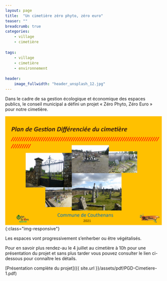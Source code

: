 ```yaml
---
layout: page
title:  "Un cimetière zéro phyto, zéro euro"
teaser: ""
breadcrumb: true
categories:
    - village
    - cimetière

tags:
    - village
    - cimetière
    - environnement
    
header:
    image_fullwidth: "header_unsplash_12.jpg"
---
```


Dans le cadre de sa gestion écologique et économique des espaces
publics, le conseil municipal a défini un projet « Zéro Phyto, Zéro Euro »
pour notre cimetière.

![Vers une gestion différenciée](/assets/img/202104/cimetiere.png){:class="img-responsive"}

Les espaces vont progressivement s’enherber ou être végétalisés.  

Pour en savoir plus rendez-au le 4 juillet au cimetière à 10h pour une présentation
du projet et sans plus tarder vous pouvez consulter le lien ci-dessous pour
connaître les détails.


 [Présentation complète du projet]({{ site.url }}/assets/pdf/PGD-Cimetiere-1.pdf)






<!--more-->








